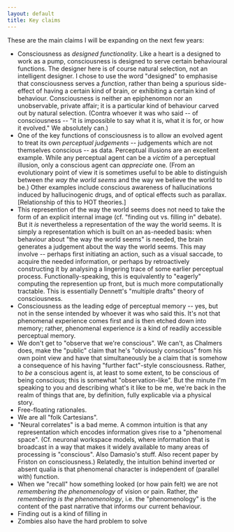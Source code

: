 ```yaml
---
layout: default
title: Key claims
---
```


These are the main claims I will be expanding on the next few years:

* Consciousness as _designed functionality_. Like a heart is a designed
  to work as a pump, consciousness is designed to serve certain
  behavioural functions. The designer here is of course natural
  selection, not an intelligent designer. I chose to use the word
  "designed" to emphasise that consciousness serves a _function_, rather
  than being a spurious side-effect of having a certain kind of brain,
  or exhibiting a certain kind of behaviour. Consciousness is neither an
  epiphenomon nor an unobservable, private affair; it is a particular
  kind of behaviour carved out by natural selection. (Contra whoever it
  was who said -- of consciousness -- "it is impossible to say what it
  is, what it is for, or how it evolved." We absolutely can.)
* One of the key functions of consciousness is to allow an evolved agent
  to treat its own _perceptual judgements_ -- judgements which are not
  themselves conscious -- as data. Perceptual illusions are an excellent
  example. While any perceptual agent can be a _victim_ of a perceptual
  illusion, only a conscious agent can _appreciate_ one. (From an
  evolutionary point of view it is sometimes useful to be able to
  distinguish between _the way the world seems_ and the way we believe
  the world to be.) Other examples include conscious awareness of
  hallucinations induced by hallucinogenic drugs, and of optical effects
  such as parallax. [Relationship of this to HOT theories.]
* This represention of the way the world seems does not need to take the
  form of an explicit internal image (cf. "finding out vs. filling in"
  debate). But it _is_ nevertheless a representation of the way the
  world seems. It is simply a representation which is built on an
  as-needed basis: when behaviour about "the way the world seems" is
  needed, the brain generates a judgement about the way the world seems.
  This may involve -- perhaps first initiating an action, such as a
  visual saccade, to acquire the needed information, or perhaps by
  retroactively constructing it by analysing a lingering trace of some
  earlier perceptual process. Functionally-speaking, this is
  equivalently to "eagerly" computing the represention up front, but is
  much more computationally tractable. This is essentially Dennett's
  "multiple drafts" theory of consciousness.
* Consciousness as the leading edge of perceptual memory -- yes, but not
  in the sense intended by whoever it was who said this. It's not that
  phenomenal experience comes first and is then etched down into memory;
  rather, phenomenal experience _is_ a kind of readily accessible
  perceptual memory.
* We don't get to "observe that we're conscious". We can't, as Chalmers
  does, make the "public" claim that he's "obviously conscious" from his
  own point view and have that simultaneously be a claim that is somehow
  a consequence of his having "further fact"-style consciousness.
  Rather, to _be_ a conscious agent is, at least to some extent, to be
  conscious of being conscious; this is somewhat "observation-like". But
  the minute I'm speaking to you and describing what's it like to be me,
  we're back in the realm of things that are, by definition, fully
  explicable via a physical story.
* Free-floating rationales.
* We are all "folk Cartesians".
* "Neural correlates" is a bad meme. A common intuition is that any
  representation which encodes information gives rise to a "phenomenal
  space". (Cf. neuronal workspace models, where information that is
  broadcast in a way that makes it widely available to many areas of
  processing is "conscious". Also Damasio's stuff. Also recent paper by
  Friston on consciousness.) Relatedly, the intuition behind inverted or
  absent qualia is that phenomenal character is independent of (parallel
  with) function.
* When we "recall" how something looked (or how pain felt) we are not
  _remembering the phenomenology_ of vision or pain. Rather, _the
  remembering is the phenomenology_, i.e. the "phenomenology" is the
  content of the past narrative that informs our current behaviour.
* Finding out is a kind of filling in
* Zombies also have the hard problem to solve
